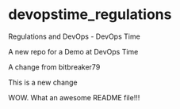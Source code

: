 # devopstime_regulations
Regulations and DevOps - DevOps Time

A new repo for a Demo at DevOps Time

A change from bitbreaker79

This is a new change

WOW. What an awesome README file!!!
